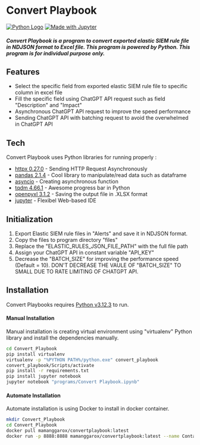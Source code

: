 # Convert Playbook

[![Python Logo](https://www.python.org/static/community_logos/python-logo.png)](https://www.python.org/)
[![Made with Jupyter](https://img.shields.io/badge/Made%20with-Jupyter-orange?style=for-the-badge&logo=Jupyter)](https://jupyter.org/try)

##### Convert Playbook is a program to convert exported elastic SIEM rule file in NDJSON format to Excel file. This program is powered by Python. This program is for individual purpose only.

## Features

- Select the specific field from exported elastic SIEM rule file to specific column in excel file
- Fill the specific field using ChatGPT API request  such as field "Description" and "Impact"
- Asynchronous ChatGPT API request to improve the speed performance
- Sending ChatGPT API with batching request to avoid the overwhelmed in ChatGPT API

## Tech

Convert Playbook uses Python libraries for running properly :

- [httpx 0.27.0](https://www.python-httpx.org/) - Sending HTTP Request Asynchronously
- [pandas 2.1.4](https://pandas.pydata.org/) - Cool library to manipulate/read data such as dataframe
- [asyncio](https://docs.python.org/3/library/asyncio.html) - Creating asynchronous function
- [tqdm 4.66.1](https://tqdm.github.io/) - Awesome progress bar in Python
- [openpyxl 3.1.2](https://openpyxl.readthedocs.io/en/stable/) - Saving the output file in .XLSX format
- [jupyter](https://jupyter.org/) - Flexibel Web-based IDE

## Initialization

1. Export Elastic SIEM rule files in "Alerts" and save it in NDJSON format.
2. Copy the files to program directory "files"
3. Replace the "ELASTIC_RULES_JSON_FILE_PATH" with the full file path
4. Assign your ChatGPT API in constant variable "API_KEY"
5. Decrease the "BATCH_SIZE" for improving the performance speed (Default = 10). DON'T DECREASE THE VAULE OF "BATCH_SIZE" TO SMALL DUE TO RATE LIMITING OF CHATGPT API.

## Installation

Convert Playbooks requires [Python v3.12.3](https://www.python.org/downloads/release/python-3123/) to run.

#### Manual Installation
Manual installation is creating virtual environment using "virtualenv" Python library and install the dependencies manually.

```sh
cd Convert_Playbook
pip install virtualenv
virtualenv -p "%PYTHON PATH%/python.exe" convert_playbook
convert_playbook/Scripts/activate
pip install -r requirements.txt
pip install jupyter notebook
jupyter notebook "programs/Convert Playbook.ipynb"
```

#### Automate Installation
Automate installation is using Docker to install in docker container.

```sh
mkdir Convert_Playbook
cd Convert_Playbook
docker pull mamanggarox/convertplaybook:latest
docker run -p 8888:8888 mamanggarox/convertplaybook:latest --name ContainerConvertPlaybook
```